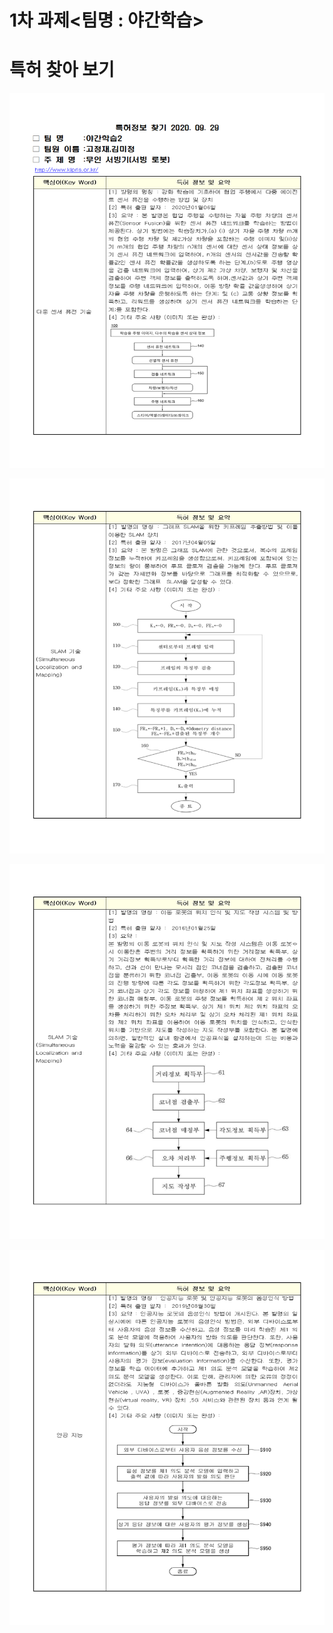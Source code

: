 # 1차 과제<팀명 : 야간학습>
# 특허 찾아 보기
<p align="left" margin=100>  <img src="https://github.com/kjj3436/industrial-AI/blob/master/images/2020-09-29001.png"  width="900" height="600"> </p>
<p align="left" margin=100>  <img src="https://github.com/kjj3436/industrial-AI/blob/master/images/2020-09-29002.png"  width="900" height="600"> </p>
<p align="left" margin=100>  <img src="https://github.com/kjj3436/industrial-AI/blob/master/images/2020-09-29003.png"  width="900" height="600"> </p>
<p align="left" margin=100>  <img src="https://github.com/kjj3436/industrial-AI/blob/master/images/2020-09-29004.png"  width="900" height="600"> </p>

